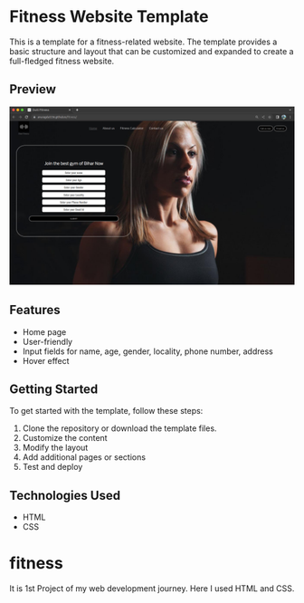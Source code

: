 # Fitness Website Template

This is a template for a fitness-related website. The template provides a basic structure and layout that can be customized and expanded to create a full-fledged fitness website.

## Preview

![Calculator Preview](/img/screenshot.png)

## Features

- Home page
- User-friendly
- Input fields for name, age, gender, locality, phone number, address
- Hover effect

## Getting Started

To get started with the template, follow these steps:

1. Clone the repository or download the template files.
2. Customize the content
3. Modify the layout
4. Add additional pages or sections
5. Test and deploy

## Technologies Used

- HTML
- CSS

# fitness
It is 1st Project of my web development journey. 
Here I used HTML and CSS.
